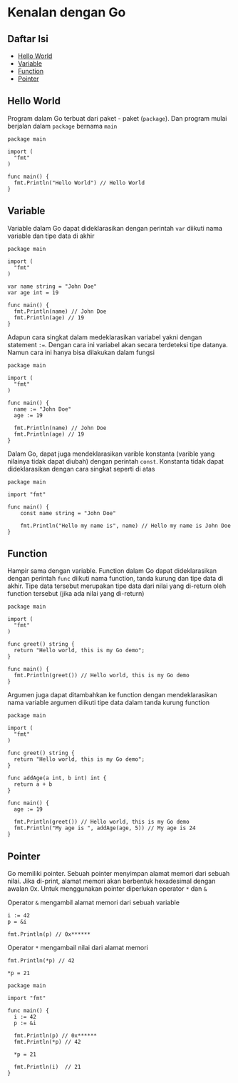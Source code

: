 # Kenalan dengan Go

## Daftar Isi

- [Hello World](#hello-world)
- [Variable](#variable)
- [Function](#function)
- [Pointer](#pointer)

<a name="hello-world"></a>

## Hello World
Program dalam Go terbuat dari paket - paket (`package`). Dan program mulai berjalan dalam `package` bernama `main`

```
package main

import (
  "fmt"
)

func main() {
  fmt.Println("Hello World") // Hello World
}
```

<a name="variable"></a>

## Variable
Variable dalam Go dapat dideklarasikan dengan perintah `var` diikuti nama variable dan tipe data di akhir

```
package main

import (
  "fmt"
)

var name string = "John Doe"
var age int = 19

func main() {
  fmt.Println(name) // John Doe
  fmt.Println(age) // 19
}
```

Adapun cara singkat dalam medeklarasikan variabel yakni dengan statement `:=`. Dengan cara ini variabel akan secara terdeteksi tipe datanya. Namun cara ini hanya bisa dilakukan dalam fungsi

```
package main

import (
  "fmt"
)

func main() {
  name := "John Doe"
  age := 19
  
  fmt.Println(name) // John Doe
  fmt.Println(age) // 19
}
```

Dalam Go, dapat juga mendeklarasikan varible konstanta (varible yang nilainya tidak dapat diubah) dengan perintah `const`. Konstanta tidak dapat dideklarasikan dengan cara singkat seperti di atas

```
package main

import "fmt"

func main() {
	const name string = "John Doe"
  
	fmt.Println("Hello my name is", name) // Hello my name is John Doe
}
```

<a name="function"></a>

## Function
Hampir sama dengan variable. Function dalam Go dapat dideklarasikan dengan perintah `func` diikuti nama function, tanda kurung dan tipe data di akhir. Tipe data tersebut merupakan tipe data dari nilai yang di-return oleh function tersebut (jika ada nilai yang di-return)

```
package main

import (
  "fmt"
)

func greet() string {
  return "Hello world, this is my Go demo";
}

func main() {
  fmt.Println(greet()) // Hello world, this is my Go demo
}
```

Argumen juga dapat ditambahkan ke function dengan mendeklarasikan nama variable argumen diikuti tipe data dalam tanda kurung function

```
package main

import (
  "fmt"
)

func greet() string {
  return "Hello world, this is my Go demo";
}

func addAge(a int, b int) int {
  return a + b
}

func main() {
  age := 19
  
  fmt.Println(greet()) // Hello world, this is my Go demo
  fmt.Println("My age is ", addAge(age, 5)) // My age is 24
}
```

<a name="pointer"></a>

## Pointer
Go memiliki pointer. Sebuah pointer menyimpan alamat memori dari sebuah nilai. Jika di-print, alamat memori akan berbentuk hexadesimal dengan awalan 0x. Untuk menggunakan pointer diperlukan operator `*` dan `&`

Operator `&` mengambil alamat memori dari sebuah variable
```
i := 42
p = &i

fmt.Println(p) // 0x******
```

Operator `*` mengambail nilai dari alamat memori 
```
fmt.Println(*p) // 42

*p = 21         
```

```
package main

import "fmt"

func main() {
  i := 42
  p := &i         
  
  fmt.Println(p) // 0x******
  fmt.Println(*p) // 42
  
  *p = 21         
  
  fmt.Println(i)  // 21
}
```
